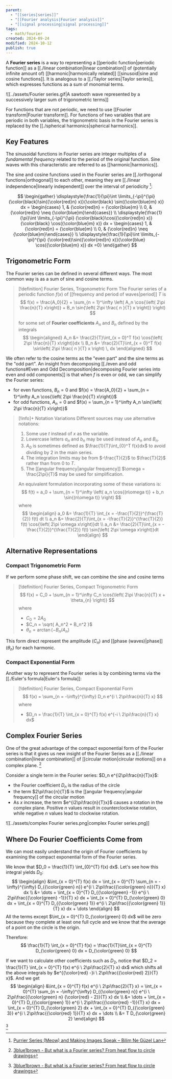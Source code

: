 ```yaml
---
parent:
  - "[[series|series]]"
  - "[[Fourier analysis|Fourier analysis]]"
  - "[[signal processing|signal processing]]"
tags:
  - math/fourier
created: 2024-09-24
modified: 2024-10-12
publish: true
---
```

A **Fourier series** is a way to representing a [[periodic function|periodic function]] as a [[./linear combination|linear combination]] of (potentially infinite amount of) [[harmonic|harmonically related]] [[sinusoid|sine and cosine functions]]. It is analogous to a [[./Taylor series|Taylor series]], which expresses functions as a sum of monomial terms.

![[../assets/Fourier series.gif|A sawtooth wave represented by a successively larger sum of trigonometric terms]]

For functions that are not periodic, we need to use [[Fourier transform|Fourier transform]]. For functions of two variables that are periodic in both variables, the trigonometric basis in the Fourier series is replaced by the [[./spherical harmonics|spherical harmonics]].

## Key Features
The sinusoidal functions in Fourier series are integer multiples of a _fundamental frequency_ related to the period of the original function. Sine waves with this characteristic are referred to as [[harmonic|harmonics]].

The sine and cosine functions used in the Fourier series are [[./orthogonal functions|orthogonal]] to each other, meaning they are [[./linear independence|linearly independent]] over the interval of periodicity [^1]:

$$
\begin{gather}
\displaystyle{\frac{1}{\pi}\int \limits_{-\pi}^{\pi} {\color{black}\sin({\color{red}n} x)}{\color{black} \sin({\color{blue}m} x)} dx = \begin{cases} 1, & {\color{red}n} = {\color{blue}m} \\ 0, & {\color{red}n} \neq {\color{blue}m}\end{cases}} \\
\displaystyle{\frac{1}{\pi}\int \limits_{-\pi}^{\pi} {\color{black}\cos({\color{red}n} x)}{\color{black} \cos({\color{blue}m} x)} dx = \begin{cases} 1, & {\color{red}n} = {\color{blue}m} \\ 0, & {\color{red}n} \neq {\color{blue}m}\end{cases}} \\
\displaystyle{\frac{1}{\pi}\int \limits_{-\pi}^{\pi} {\color{red}\sin({\color{red}n} x)}{\color{blue} \cos({\color{blue}m} x)} dx =0}
\end{gather}
$$

## Trigonometric Form

The Fourier series can be defined in several different ways. The most common way is as a sum of sine and cosine terms.

> [!definition] Fourier Series, Trigonometric Form
> The Fourier series of a periodic function $f(x)$ of [[frequency and period of waves|period]] $T$ is
> $$
>f(x) = \frac{A_0}{2} + \sum_{n = 1}^\infty \left( A_n \cos{\left( 2\pi   \frac{n}{T} x\right)} + B_n \sin{\left( 2\pi \frac{ n }{T} x \right)} \right)
> $$
>
> for some set of **Fourier coefficients** $A_n$ and $B_n$ defined by the integrals
> $$
> \begin{aligned}
> A_n &= \frac{2}{T}\int_{x = 0}^T f(x) \cos{\left( 2\pi \frac{n}{T} x\right)}dx \\
> B_n &= \frac{2}{T}\int_{x = 0}^T f(x) \sin\left( 2\pi \frac{ n }{T} x \right) \, dx
> \end{aligned}
> $$

We often refer to the cosine terms as the "even part" and the sine terms as the "odd part". An insight from decomposing [[./even and odd functions#Even and Odd Decomposition|decomposing Fourier series into even and odd components]] is that when $f$ is even or odd, we can simplify the Fourier series:
- for even functions, $B_n = 0$ and $f(x) = \frac{A_0}{2} + \sum_{n = 1}^\infty A_n \cos{\left( 2\pi   \frac{n}{T} x\right)}$
- for odd functions, $A_n = 0$ and $f(x) = \sum_{n = 1}^\infty A_n \sin{\left( 2\pi \frac{n}{T} x\right)}$

> [!info]+ Notation Variations
> Different sources may use alternative notations:
> 1. Some use $t$ instead of $x$ as the variable.
> 2. Lowercase letters $a_n$ and $b_n$ may be used instead of $A_n$ and $B_n$.
> 3. $A_0$ is sometimes defined as $\frac{1}{T}\int_{0}^T f(x)dx$ to avoid dividing by 2 in the main series.
> 4. The integration limits may be from $-\frac{T}{2}$ to $\frac{T}{2}$ rather than from $0$ to $T$.
> 5. The [[angular frequency|angular frequency]] $\omega = \frac{2\pi}{T}$ may be used for simplification.
>
> An equivalent formulation incorporating some of these variations is:
> $$
> f(t) = a_0 + \sum_{n = 1}^\infty \left( a_n \cos{(n\omega t)} + b_n \sin{(n\omega t)} \right)
> $$
> where
> $$
> \begin{align}
> a_0 &= \frac{1}{T} \int_{x = -\frac{T}{2}}^{\frac{T}{2}} f(t) dt \\
> a_n &= \frac{2}{T}\int_{x = -\frac{T}{2}}^{\frac{T}{2}} f(t) \cos{\left( 2\pi \omega x\right)}dt \\
> a_n &= \frac{2}{T}\int_{x = -\frac{T}{2}}^{\frac{T}{2}} f(t) \sin{\left( 2\pi \omega x\right)}dt
> \end{align}
> $$

## Alternative Representations
### Compact Trigonometric Form
If we perform some phase shift, we can combine the sine and cosine terms
> [!definition] Fourier Series, Compact Trigonometric Form
> $$
> f(x) = C_0 + \sum_{n = 1}^\infty C_n \cos{\left( 2\pi \frac{n}{T} x + \theta_{n} \right)}
> $$
> where 
> - $C_0 = 2A_0$
> - $C_n = \sqrt{ A_n^2 + B_n^2 }$
> - $\theta_n = \arctan(-B_n/A_n)$

This form direct represent the amplitude ($C_n$) and [[phase (waves)|phase]] ($\theta_n$) for each harmonic.

### Compact Exponential Form
Another way to represent the Fourier series is by combining terms via the [[./Euler's formula|Euler's formula]]:

> [!definition] Fourier Series, Compact Exponential Form
> $$
> f(x) = \sum_{n = -\infty}^{\infty} D_n e^{i \ 2\pi\frac{n}{T} x}
> $$
> where
> - $D_n = \frac{1}{T} \int_{x = 0}^{T} f(x)  e^{-i \ 2\pi\frac{n}{T} x} dx$

## Complex Fourier Series
One of the great advantage of the compact exponential form of the Fourier series is that it gives us new insight of the Fourier Series as a [[./linear combination|linear combination]] of [[circular motion|circular motions]] on a complex plane. [^2]

Consider a single term in the Fourier series: $D_n e^{i2\pi\frac{n}{T}x}$:
- the Fourier coefficient $D_n$ is the radius of the circle
- the term $2\pi\frac{n}{T}$ is the [[angular frequency|angular frequency]] of the circular motion
- As $x$ increase, the term $e^{i2\pi\frac{n}{T}x}$ causes a rotation in the complex plane. Positive $n$ values result in counterclockwise rotation, while negative $n$ values lead to clockwise rotation.

![[../assets/complex Fourier series.png|complex Fourier series.png]]
## Where Do Fourier Coefficients Come from
We can most easily understand the origin of Fourier coefficients by examining the compact exponential form of the Fourier series.

We know that $D_0 = \frac{1}{T} \int_{0}^{T} f(x) dx$. Let's see how this integral yields $D_0$:
$$
\begin{align}
&\int_{x = 0}^{T} f(x) dx = \int_{x = 0}^{T} \sum_{n = -\infty}^{\infty} D_{{\color{green} n}} e^{i \ 2\pi\frac{{\color{green} n}}{T} x} dx \\
&= \dots +  \int_{x = 0}^{T} D_{{\color{green} -1}} e^{i \ 2\pi\frac{{\color{green} -1}}{T} x} dx + \int_{x = 0}^{T} D_{\color{green} 0} dx + \int_{x = 0}^{T} D_{{\color{green} 1}} e^{i \ 2\pi\frac{{\color{green} 1}}{T} x} dx + \dots
\end{align}
$$
All the terms except $\int_{x = 0}^{T} D_{\color{green} 0} dx$ will be zero because they complete at least one full cycle and we know that the average of a point on the circle is the origin.

Therefore:
$$
\frac{1}{T} \int_{x = 0}^{T} f(x) = \frac{1}{T}\int_{x = 0}^{T} D_{\color{green} 0} dx = D_{\color{green} 0}
$$

If we want to calculate other coefficients such as $D_2$, notice that
$D_2 = \frac{1}{T} \int_{x = 0}^{T} f(x)  e^{i \ 2\pi\frac{2}{T} x} dx$ which shifts all the above integrals by $e^{{\color{red} -}i \ 2\pi\frac{{\color{red} 2}}{T} x}$. And we get
$$
\begin{align}
&\int_{x = 0}^{T} f(x)  e^{i \ 2\pi\frac{2}{T} x}  = \int_{x = 0}^{T} \sum_{n = -\infty}^{\infty} D_{{\color{green} n}} e^{i \ 2\pi\frac{{\color{green} n} {\color{red} -  2}}{T} x} dx \\
&= \dots +  \int_{x = 0}^{T} D_{{\color{green} 1}} e^{i \ 2\pi\frac{{\color{red} -1}}{T} x} dx + \int_{x = 0}^{T} D_{\color{green} 2} dx + \int_{x = 0}^{T} D_{{\color{green} 3}} e^{i \ 2\pi\frac{{\color{red} 1}}{T} x} dx + \dots \\
&= T D_{\color{green} 2}
\end{align}
$$
[^2]

[^1]: [Purrier Series (Meow) and Making Images Speak – Bilim Ne Güzel Lan](https://bilimneguzellan.net/en/purrier-series-meow-and-making-images-speak/)
[^2]: [3blue1brown - But what is a Fourier series? From heat flow to circle drawings](https://www.3blue1brown.com/lessons/fourier-series)